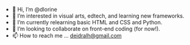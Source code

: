 - 👋 Hi, I’m @dlorine
- 👀 I’m interested in visual arts, edtech, and learning new frameworks.
- 🌱 I’m currently relearning basic HTML and CSS and Python.
- 💞️ I’m looking to collaborate on front-end coding (for now!).
- 📫 How to reach me ... deidralh@gmail.com

<!---
dlorine/dlorine is a ✨ special ✨ repository because its `README.md` (this file) appears on your GitHub profile.
You can click the Preview link to take a look at your changes.
--->
